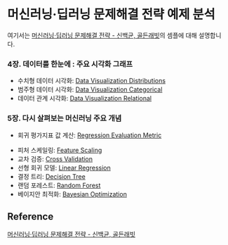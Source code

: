# 머신러닝·딥러닝 문제해결 전략 예제 분석

여기서는 [머신러닝·딥러닝 문제해결 전략 - 신백균, 골든래빗](https://github.com/BaekKyunShin/musthave_mldl_problem_solving_strategy)의 셈플에 대해 설명합니다. 

### 4장. 데이터를 한눈에 : 주요 시각화 그래프

- 수치형 데이터 시각화: [Data Visualization Distributions](https://github.com/kyopark2014/ML-Algorithms/blob/main/ml-stragegy/src/ch4-data-visualization-distributions.ipynb)
- 범주형 데이터 시각화: [Data Visualization Categorical](https://github.com/kyopark2014/ML-Algorithms/blob/main/ml-stragegy/src/ch4-data-visualization-categorical.ipynb)
- 데이터 관계 시각화: [Data Visualization Relational](https://github.com/kyopark2014/ML-Algorithms/blob/main/ml-stragegy/src/ch4-data-visualization-relational.ipynb)

### 5장. 다시 살펴보는 머신러닝 주요 개념

- 회귀 평가지표 값 계산: [Regression Evaluation Metric](https://github.com/kyopark2014/ML-Algorithms/blob/main/ml-stragegy/src/ch5-regression-evaluation-metric.ipynb)
 * 피처 스케일링: [Feature Scaling](https://github.com/kyopark2014/ML-Algorithms/blob/main/ml-stragegy/src/ch5-feature-scaling.ipynb) 
 * 교차 검증: [Cross Validation](https://github.com/kyopark2014/ML-Algorithms/blob/main/ml-stragegy/src/ch5-cross-validation.ipynb)
 * 선형 회귀 모델: [Linear Regression](https://github.com/kyopark2014/ML-Algorithms/blob/main/ml-stragegy/src/ch5-linear-regression.ipynb)   
 * 결정 트리: [Decision Tree](https://github.com/kyopark2014/ML-Algorithms/blob/main/ml-stragegy/src/ch5-decision-tree.ipynb)
 * 랜덤 포레스트: [Random Forest](https://github.com/kyopark2014/ML-Algorithms/blob/main/ml-stragegy/src/ch5-randomforest.ipynb)
 * 베이지안 최적화: [Bayesian Optimization](https://github.com/kyopark2014/ML-Algorithms/blob/main/ml-stragegy/src/ch5-bayesian-optimization.ipynb)

## Reference

[머신러닝·딥러닝 문제해결 전략 - 신백균, 골든래빗](https://github.com/BaekKyunShin/musthave_mldl_problem_solving_strategy)
